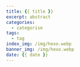 ```yaml
---
title: {{ title }}
excerpt: abstract
categories:
  - categorise
tags:
  - tag
index_img: /img/hexo.webp
banner_img: /img/hexo.webp
date: {{ date }}
---
```

